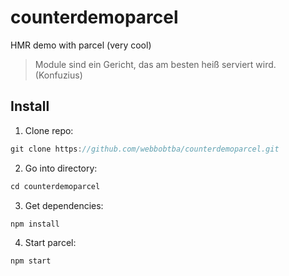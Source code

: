 # counterdemoparcel
HMR demo with parcel (very cool)

> Module sind ein Gericht, das am besten heiß serviert wird. (Konfuzius)

## Install

1. Clone repo:
```js
git clone https://github.com/webbobtba/counterdemoparcel.git
```

2. Go into directory:
```js
cd counterdemoparcel
```

3. Get dependencies:
```js
npm install
```

4. Start parcel:
```js
npm start
```